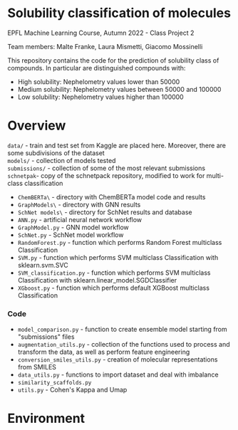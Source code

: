 # Solubility classification of molecules

EPFL Machine Learning Course, Autumn 2022 - Class Project 2

Team members: Malte Franke, Laura Mismetti, Giacomo Mossinelli

This repository contains the code for the prediction of solubility class of compounds. In particular are distinguished compounds with:
- High solubility: Nephelometry values lower than 50000
- Medium solubility: Nephelometry values between 50000 and 100000
- Low solubility: Nephelometry values higher than 100000

# Overview
```data/``` - train and test set from Kaggle are placed here. Moreover, there are some subdivisions of the dataset<br> 
```models/``` - collection of models tested<br>
```submissions/``` - collection of some of the most relevant submissions<br>
```schnetpak```- copy of the schnetpack repository, modified to work for multi-class classification<br>
- ```ChemBERTa\``` - directory with ChemBERTa model code and results
- ```GraphModels\``` - directory with GNN results
- ```SchNet models\``` - directory for SchNet results and database
- ```ANN.py``` - artificial neural network workflow
- ```GraphModel.py``` - GNN model workflow
- ```SchNet.py``` - SchNet model workflow
- ```RandomForest.py``` - function which performs Random Forest multiclass Classification
- ```SVM.py``` - function which performs SVM multiclass Classification with sklearn.svm.SVC
- ```SVM_classification.py``` - function which performs SVM multiclass Classification with sklearn.linear_model.SGDClassifier
- ```XGboost.py``` - function which performs default XGBoost multiclass Classification

### Code
- ```model_comparison.py``` - function to create ensemble model starting from "submissions" files
- ```augmentation_utils.py``` - collection of the functions used to process and transform the data, as well as perform feature engineering
- ```conversion_smiles_utils.py``` - creation of molecular representations from SMILES 
- ```data_utils.py``` - functions to import dataset and deal with imbalance
- ```similarity_scaffolds.py``` 
- ```utils.py``` - Cohen's Kappa and Umap

# Environment
